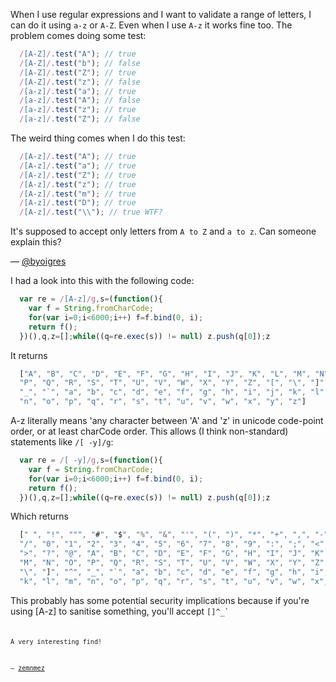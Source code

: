 When I use regular expressions and I want to validate a range of letters, I can
do it using `a-z` or `A-Z`. Even when I use `A-z` it works fine too. The problem
comes doing some test:

``` javascript
  /[A-Z]/.test("A"); // true
  /[A-Z]/.test("b"); // false
  /[A-Z]/.test("Z"); // true
  /[A-Z]/.test("z"); // false
  /[a-z]/.test("a"); // true
  /[a-z]/.test("A"); // false
  /[a-z]/.test("z"); // true
  /[a-z]/.test("Z"); // false
```

The weird thing comes when I do this test:

``` javascript
  /[A-z]/.test("A"); // true
  /[A-z]/.test("a"); // true
  /[A-z]/.test("Z"); // true
  /[A-z]/.test("z"); // true
  /[A-z]/.test("m"); // true
  /[A-z]/.test("D"); // true
  /[A-z]/.test("\\"); // true WTF?
```

It's supposed to accept only letters from `A to Z` and `a to z`.
Can someone explain this?

&mdash; [@byoigres][1]


I had a look into this with the following code:
```javascript
  var re = /[A-z]/g,s=(function(){
    var f = String.fromCharCode;
    for(var i=0;i<6000;i++) f=f.bind(0, i);
    return f();
  })(),q,z=[];while((q=re.exec(s)) != null) z.push(q[0]);z
```

It returns

```javascript
  ["A", "B", "C", "D", "E", "F", "G", "H", "I", "J", "K", "L", "M", "N", "O",
  "P", "Q", "R", "S", "T", "U", "V", "W", "X", "Y", "Z", "[", "\", "]", "^",
  "_", "`", "a", "b", "c", "d", "e", "f", "g", "h", "i", "j", "k", "l", "m",
  "n", "o", "p", "q", "r", "s", "t", "u", "v", "w", "x", "y", "z"]
```

A-z literally means 'any character between 'A' and
'z' in unicode code-point order, or at least charCode order. This allows (I
think non-standard) statements like `/[ -y]/g`:

```javascript
  var re = /[ -y]/g,s=(function(){
    var f = String.fromCharCode;
    for(var i=0;i<6000;i++) f=f.bind(0, i);
    return f();
  })(),q,z=[];while((q=re.exec(s)) != null) z.push(q[0]);z
```

Which returns
```javascript
  [" ", "!", """, "#", "$", "%", "&", "'", "(", ")", "*", "+", ",", "-", ".",
  "/", "0", "1", "2", "3", "4", "5", "6", "7", "8", "9", ":", ";", "<", "=",
  ">", "?", "@", "A", "B", "C", "D", "E", "F", "G", "H", "I", "J", "K", "L",
  "M", "N", "O", "P", "Q", "R", "S", "T", "U", "V", "W", "X", "Y", "Z", "[",
  "\", "]", "^", "_", "`", "a", "b", "c", "d", "e", "f", "g", "h", "i", "j",
  "k", "l", "m", "n", "o", "p", "q", "r", "s", "t", "u", "v", "w", "x", "y"]`
```

This probably has some potential security implications because if you're using
[A-z] to sanitise something, you'll accept <code>[\]^_`<code>

A very interesting find!

&mdash; [zemnmez][2]

[1]:https://twitter.com/byoigres
[2]:https://twitter.com/zemnmez
